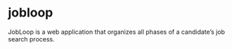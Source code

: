 jobloop
=======

JobLoop is a web application that organizes all phases of a candidate’s job search process.
